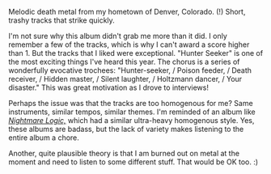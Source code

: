 Melodic death metal from my hometown of Denver, Colorado. (!) Short, trashy tracks
that strike quickly.

I'm not sure why this album didn't grab me more than it did. I only remember a few of the
tracks, which is why I can't award a score higher than 1. But the tracks that I liked
were exceptional. "Hunter Seeker" is one of the most exciting things I've heard this year.
The chorus is a series of wonderfully evocative trochees: "Hunter-seeker, / Poison feeder, /
Death receiver, / Hidden master, / Silent laughter, / Holtzmann dancer, / Your disaster."
This was great motivation as I drove to interviews!

Perhaps the issue was that the tracks are too homogenous for me? Same instruments, similar tempos,
similar themes. I'm reminded of an album like [*Nightmare Logic,*](https://paulcarroll.site/music/music/62)
which had a similar ultra-heavy homogenous style. Yes, these albums are badass, but the lack of
variety makes listening to the entire album a chore.

Another, quite plausible theory is that I am burned out on metal at the moment and need to
listen to some different stuff. That would be OK too. :)
